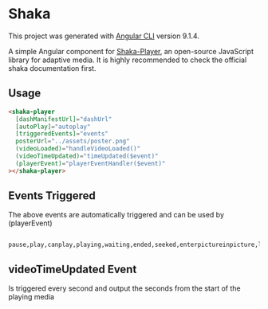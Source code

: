 # Shaka

This project was generated with [Angular CLI](https://github.com/angular/angular-cli) version 9.1.4.

A simple Angular component for [Shaka-Player](https://github.com/google/shaka-player), an open-source JavaScript library for adaptive media. It is highly recommended to check the official shaka documentation first.

## Usage

```html
<shaka-player
  [dashManifestUrl]="dashUrl"
  [autoPlay]="autoplay"
  [triggeredEvents]="events"
  posterUrl="../assets/poster.png"
  (videoLoaded)="handleVideoLoaded()"
  (videoTimeUpdated)="timeUpdated($event)"
  (playerEvent)="playerEventHandler($event)"
></shaka-player>
```

## Events Triggered

The above events are automatically triggered and can be used by (playerEvent)

```
  pause,play,canplay,playing,waiting,ended,seeked,enterpictureinpicture,leavepictureinpicture
```

## videoTimeUpdated Event

Is triggered every second and output the seconds from the start of the playing media
